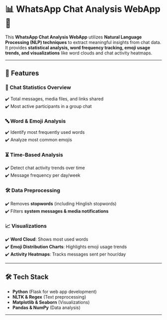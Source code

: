 # 📊 WhatsApp Chat Analysis WebApp 💬

This **WhatsApp Chat Analysis WebApp** utilizes **Natural Language Processing (NLP) techniques** to extract meaningful insights from chat data. It provides **statistical analysis, word frequency tracking, emoji usage trends, and visualizations** like word clouds and chat activity heatmaps.

---

## 🚀 Features
### 📌 **Chat Statistics Overview**
✔️ Total messages, media files, and links shared  
✔️ Most active participants in a group chat  

### 🔤 **Word & Emoji Analysis**
✔️ Identify most frequently used words  
✔️ Analyze most common emojis  

### ⏳ **Time-Based Analysis**
✔️ Detect chat activity trends over time  
✔️ Message frequency per day/week  

### 🛠 **Data Preprocessing**
✔️ Removes **stopwords** (including Hinglish stopwords)  
✔️ Filters **system messages & media notifications**  

### 📈 **Visualizations**
✔️ **Word Cloud**: Shows most used words  
✔️ **Emoji Distribution Charts**: Highlights emoji usage trends  
✔️ **Activity Heatmaps**: Tracks messages sent per hour/day  

---

## 🛠 Tech Stack
- **Python** (Flask for web app development)  
- **NLTK & Regex** (Text preprocessing)  
- **Matplotlib & Seaborn** (Visualizations)  
- **Pandas & NumPy** (Data analysis)  

---

